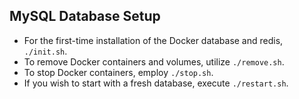 ## MySQL Database Setup

- For the first-time installation of the Docker database and redis, `./init.sh`.
- To remove Docker containers and volumes, utilize `./remove.sh`.
- To stop Docker containers, employ `./stop.sh`.
- If you wish to start with a fresh database, execute `./restart.sh`.